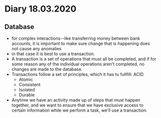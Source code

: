 # Diary 18.03.2020

## Database
* for complex interactions--like transferring money between bank accounts, it is important to make sure change that is happening does not cause any anomalies
* in that case it is best to use a transaction.
* A transaction is a set of operations that must all be completed, and if for some reason any of the individual operations aren't completed, no changes are made to the database.
* Transactions follow a set of principles, which it has tu fullfill: ACID
  * Atomic
  * Consistent
  * Isolated
  * Durable
* Anytime we have an activity made up of steps that must happen together, and we want to ensure that we have exclusive access to certain information while we perform a task, we'll use a transaction.